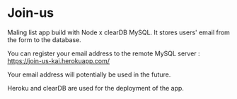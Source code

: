 # Join-us
Maling list app build with Node x clearDB MySQL. It stores users' email from the form to the database.

You can register your email address to the remote MySQL server : https://join-us-kai.herokuapp.com/

Your email address will potentially be used in the future.

Heroku and clearDB are used for the deployment of the app.
